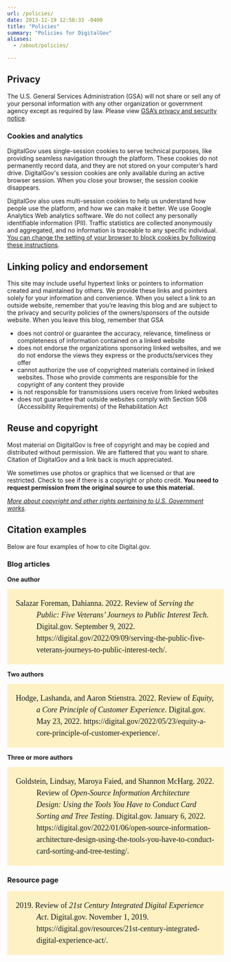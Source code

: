 ```yaml
---
url: /policies/
date: 2013-12-19 12:58:33 -0400
title: "Policies"
summary: "Policies for DigitalGov"
aliases:
  - /about/policies/

---
```


## Privacy

The U.S. General Services Administration (GSA) will not share or sell any of your personal information with any other organization or government agency except as required by law. Please view [GSA’s privacy and security notice](https://www.gsa.gov/website-information/website-policies#privacy).

### Cookies and analytics

DigitalGov uses single-session cookies to serve technical purposes, like providing seamless navigation through the platform. These cookies do not permanently record data, and they are not stored on your computer&#8217;s hard drive. DigitalGov's session cookies are only available during an active browser session. When you close your browser, the session cookie disappears.

DigitalGov also uses multi-session cookies to help us understand how people use the platform, and how we can make it better. We use Google Analytics Web analytics software. We do not collect any personally identifiable information (PII). Traffic statistics are collected anonymously and aggregated, and no information is traceable to any specific individual. [You can change the setting of your browser to block cookies by following these instructions](https://www.usa.gov/optout-instructions).

## Linking policy and endorsement

This site may include useful hypertext links or pointers to information created and maintained by others. We provide these links and pointers solely for your information and convenience. When you select a link to an outside website, remember that you&#8217;re leaving this blog and are subject to the privacy and security policies of the owners/sponsors of the outside website. When you leave this blog, remember that GSA

* does not control or guarantee the accuracy, relevance, timeliness or completeness of information contained on a linked website
* does not endorse the organizations sponsoring linked websites, and we do not endorse the views they express or the products/services they offer
* cannot authorize the use of copyrighted materials contained in linked websites. Those who provide comments are responsible for the copyright of any content they provide
* is not responsible for transmissions users receive from linked websites
* does not guarantee that outside websites comply with Section 508 (Accessibility Requirements) of the Rehabilitation Act

## Reuse and copyright

Most material on DigitalGov is free of copyright and may be copied and distributed without permission. We are flattered that you want to share. Citation of DigitalGov and a link back is much appreciated.

We sometimes use photos or graphics that we licensed or that are restricted. Check to see if there is a copyright or photo credit. **You need to request permission from the original source to use this material.**

*[More about copyright and other rights pertaining to U.S. Government works](https://www.usa.gov/copyrighted-government-works).*

## Citation examples

Below are four examples of how to cite Digital.gov.

### Blog articles

**One author**

<div style="background: rgb(254, 241, 196); margin-bottom: 10px; padding: 20px;">
  <p style="font-family: Calibri; font-size: 18px; margin: 0px 0px 0px 0.5in; text-indent: -0.5in; line-height: 1.5em;">Salazar Foreman, Dahianna. 2022. Review of <i>Serving the Public: Five Veterans’ Journeys to Public Interest Tech</i>. Digital.gov. September 9, 2022. https://digital.gov/2022/09/09/serving-the-public-five-veterans-journeys-to-public-interest-tech/.</p>
</div>

**Two authors**

<div style="background: rgb(254, 241, 196); margin-bottom: 10px; padding: 20px;">
  <p style="font-family: Calibri; font-size: 18px; margin: 0px 0px 0px 0.5in; text-indent: -0.5in; line-height: 1.5em;">Hodge, Lashanda, and Aaron Stienstra. 2022. Review of <i>Equity, a Core Principle of Customer Experience</i>. Digital.gov. May 23, 2022. https://digital.gov/2022/05/23/equity-a-core-principle-of-customer-experience/.</p>
</div>

**Three or more authors**

<div style="background: rgb(254, 241, 196); margin-bottom: 10px; padding: 20px;">
  <p style="font-family: Calibri; font-size: 18px; margin: 0px 0px 0px 0.5in; text-indent: -0.5in; line-height: 1.5em;">Goldstein, Lindsay, Maroya Faied, and Shannon McHarg. 2022. Review of <i>Open-Source Information Architecture Design: Using the Tools You Have to Conduct Card Sorting and Tree Testing</i>. Digital.gov. January 6, 2022. https://digital.gov/2022/01/06/open-source-information-architecture-design-using-the-tools-you-have-to-conduct-card-sorting-and-tree-testing/.</p>
</div>

### Resource page

<div style="background: rgb(254, 241, 196); margin-bottom: 10px; padding: 20px;">
  <p style="font-family: Calibri; font-size: 18px; margin: 0px 0px 0px 0.5in; text-indent: -0.5in; line-height: 1.5em;">2019. Review of <i>21st Century Integrated Digital Experience Act</i>. Digital.gov. November 1, 2019. https://digital.gov/resources/21st-century-integrated-digital-experience-act/.</p>
</div>
